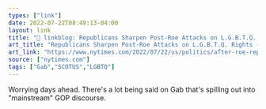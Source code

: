 ```yaml
---
types: ["link"]
date: 2022-07-22T08:49:13-04:00
layout: link
title: "🔗 linkblog: Republicans Sharpen Post-Roe Attacks on L.G.B.T.Q. Rights - The New York Times'"
art_title: "Republicans Sharpen Post-Roe Attacks on L.G.B.T.Q. Rights - The New York Times"
art_link: "https://www.nytimes.com/2022/07/22/us/politics/after-roe-republicans-sharpen-attacks-on-gay-and-transgender-rights.html"
source: ["nytimes.com"]
tags: ["Gab","SCOTUS","LGBTQ"]
---
```

Worrying days ahead. There's a lot being said on Gab that's spilling out into "mainstream" GOP discourse.
 

